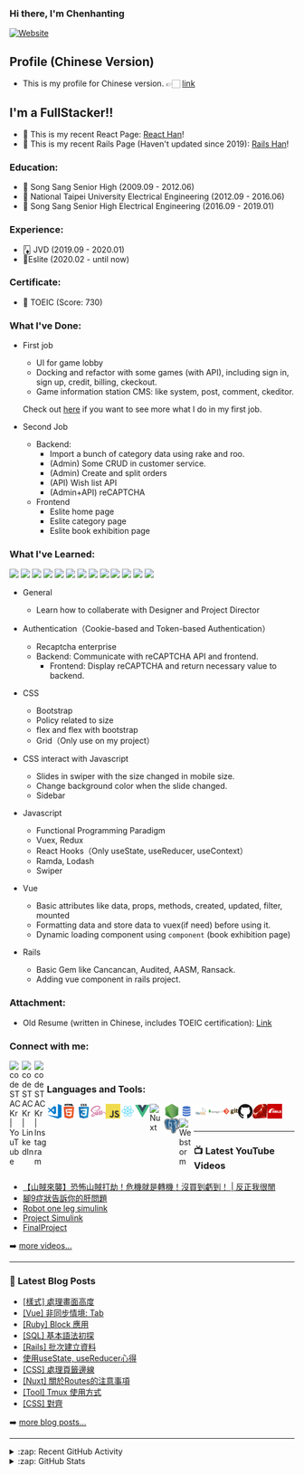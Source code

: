 ### Hi there, I'm Chenhanting

[![Website](https://img.shields.io/website?label=medium.com&style=for-the-badge&url=https%3A%2F%2Fmedium.com)][medium]

## Profile (Chinese Version)

- This is my profile for Chinese version. 👉🏻 [link](https://github.com/ChenHanTing/chenhanting/blob/master/profile-chinese.md)
 
## I'm a FullStacker!!

- 🔭 This is my recent React Page: [React Han][react-website]!
- 🔭 This is my recent Rails Page (Haven't updated since 2019): [Rails Han][rails-website]!


### Education:

- 🏫 Song Sang Senior High (2009.09 - 2012.06)
- 🏫 National Taipei University Electrical Engineering (2012.09 - 2016.06)
- 🏫 Song Sang Senior High Electrical Engineering (2016.09 - 2019.01)

### Experience:

- 🃋  JVD (2019.09 - 2020.01)
-  📙Eslite (2020.02 - until now)

### Certificate:

- 👑 TOEIC (Score: 730)

### What I've Done:

- First job

  - UI for game lobby
  - Docking and refactor with some games (with API), including sign in, sign up, credit, billing, ckeckout.
  - Game information station CMS: like system, post, comment, ckeditor.

  Check out [here](https://github.com/ChenHanTing/jvd-note) if you want to see more what I do in my first job.

- Second Job
  - Backend:
    - Import a bunch of category data using rake and roo.
    - (Admin) Some CRUD in customer service.
    - (Admin) Create and split orders
    - (API) Wish list API
    - (Admin+API) reCAPTCHA
  - Frontend
    - Eslite home page
    - Eslite category page
    - Eslite book exhibition page

### What I've Learned:

 <img src="https://img.shields.io/badge/rails%20-%23CC0000.svg?&style=for-the-badge&logo=ruby-on-rails&logoColor=white"/> <img src="https://img.shields.io/badge/react%20-%2320232a.svg?&style=for-the-badge&logo=react&logoColor=%2361DAFB"/> <img src="https://img.shields.io/badge/vuejs%20-%2335495e.svg?&style=for-the-badge&logo=vue.js&logoColor=%234FC08D"/> <img src="https://img.shields.io/badge/bootstrap%20-%23563D7C.svg?&style=for-the-badge&logo=bootstrap&logoColor=white"/> <img src="https://img.shields.io/badge/jquery%20-%230769AD.svg?&style=for-the-badge&logo=jquery&logoColor=white"/> <img src="https://img.shields.io/badge/SASS%20-hotpink.svg?&style=for-the-badge&logo=SASS&logoColor=white"/> <img src="https://img.shields.io/badge/NuxtJS%20-black.svg?&style=for-the-badge&logo=NuxtJS&logoColor=white"/> <img src="https://img.shields.io/badge/github%20-%23121011.svg?&style=for-the-badge&logo=github&logoColor=white"/> <img src="https://img.shields.io/badge/git%20-%23F05033.svg?&style=for-the-badge&logo=git&logoColor=white"/> <img src="https://img.shields.io/badge/ruby-%23CC342D.svg?&style=for-the-badge&logo=ruby&logoColor=white"/> <img src="https://img.shields.io/badge/html5%20-%23E34F26.svg?&style=for-the-badge&logo=html5&logoColor=white"/> <img src="https://img.shields.io/badge/javascript%20-%23323330.svg?&style=for-the-badge&logo=javascript&logoColor=%23F7DF1E"/> <img src="https://img.shields.io/badge/python%20-%2314354C.svg?&style=for-the-badge&logo=python&logoColor=white"/> 

- General

  - Learn how to collaberate with Designer and Project Director
- Authentication（Cookie-based and Token-based Authentication）
  - Recaptcha enterprise
  - Backend: Communicate with reCAPTCHA API and frontend.
    - Frontend: Display reCAPTCHA and return necessary value to backend.

- CSS

  - Bootstrap
  - Policy related to size
  - flex and flex with bootstrap
  - Grid（Only use on my project）

- CSS interact with Javascript

  - Slides in swiper with the size changed in mobile size.
  - Change background color when the slide changed.
  - Sidebar

- Javascript

  - Functional Programming Paradigm
  - Vuex, Redux
  - React Hooks（Only useState, useReducer, useContext）
  - Ramda, Lodash
  - Swiper

- Vue

  - Basic attributes like data, props, methods, created, updated, filter, mounted
  - Formatting data and store data to vuex(if need) before using it.
  - Dynamic loading component using `component` (book exhibition page)

- Rails

  - Basic Gem like Cancancan, Audited, AASM, Ransack.
  - Adding vue component in rails project.

### Attachment:

- Old Resume (written in Chinese, includes TOEIC certification): [Link](https://han-main.herokuapp.com/resume)

### Connect with me:

[<img align="left" alt="codeSTACKr | YouTube" width="22px" src="https://cdn.jsdelivr.net/npm/simple-icons@v3/icons/youtube.svg" />][youtube]
[<img align="left" alt="codeSTACKr | LinkedIn" width="22px" src="https://cdn.jsdelivr.net/npm/simple-icons@v3/icons/linkedin.svg" />][linkedin]
[<img align="left" alt="codeSTACKr | Instagram" width="22px" src="https://cdn.jsdelivr.net/npm/simple-icons@v3/icons/instagram.svg" />][instagram]

<br />

### Languages and Tools:

<img align="left" alt="Visual Studio Code" width="26px" src="https://raw.githubusercontent.com/github/explore/80688e429a7d4ef2fca1e82350fe8e3517d3494d/topics/visual-studio-code/visual-studio-code.png" />
<img align="left" alt="HTML5" width="26px" src="https://raw.githubusercontent.com/github/explore/80688e429a7d4ef2fca1e82350fe8e3517d3494d/topics/html/html.png" />
<img align="left" alt="CSS3" width="26px" src="https://raw.githubusercontent.com/github/explore/80688e429a7d4ef2fca1e82350fe8e3517d3494d/topics/css/css.png" />
<img align="left" alt="Sass" width="26px" src="https://raw.githubusercontent.com/github/explore/80688e429a7d4ef2fca1e82350fe8e3517d3494d/topics/sass/sass.png" />
<img align="left" alt="JavaScript" width="26px" src="https://raw.githubusercontent.com/github/explore/80688e429a7d4ef2fca1e82350fe8e3517d3494d/topics/javascript/javascript.png" />
<img align="left" alt="React" width="26px" src="https://raw.githubusercontent.com/github/explore/80688e429a7d4ef2fca1e82350fe8e3517d3494d/topics/react/react.png" />
<img align="left" alt="Vue" width="26px" src="https://raw.githubusercontent.com/github/explore/80688e429a7d4ef2fca1e82350fe8e3517d3494d/topics/vue/vue.png" />
<img align="left" alt="Nuxt" width="26px" src="https://unpkg.com/simple-icons@v3/icons/nuxt-dot-js.svg" />
<img align="left" alt="Node.js" width="26px" src="https://raw.githubusercontent.com/github/explore/80688e429a7d4ef2fca1e82350fe8e3517d3494d/topics/nodejs/nodejs.png" />
<img align="left" alt="SQL" width="26px" src="https://raw.githubusercontent.com/github/explore/80688e429a7d4ef2fca1e82350fe8e3517d3494d/topics/sql/sql.png" />
<img align="left" alt="MySQL" width="26px" src="https://raw.githubusercontent.com/github/explore/80688e429a7d4ef2fca1e82350fe8e3517d3494d/topics/mysql/mysql.png" />
<img align="left" alt="MongoDB" width="26px" src="https://raw.githubusercontent.com/github/explore/80688e429a7d4ef2fca1e82350fe8e3517d3494d/topics/mongodb/mongodb.png" />
<img align="left" alt="Git" width="26px" src="https://raw.githubusercontent.com/github/explore/80688e429a7d4ef2fca1e82350fe8e3517d3494d/topics/git/git.png" />
<img align="left" alt="GitHub" width="26px" src="https://raw.githubusercontent.com/github/explore/78df643247d429f6cc873026c0622819ad797942/topics/github/github.png" />
<img align="left" alt="Ruby" width="26px" src="https://raw.githubusercontent.com/github/explore/80688e429a7d4ef2fca1e82350fe8e3517d3494d/topics/ruby/ruby.png" />
<img align="left" alt="Rails" width="26px" src="https://raw.githubusercontent.com/github/explore/80688e429a7d4ef2fca1e82350fe8e3517d3494d/topics/rails/rails.png" />
<img align="left" alt="Postqres" width="26px" src="https://raw.githubusercontent.com/github/explore/80688e429a7d4ef2fca1e82350fe8e3517d3494d/topics/postgresql/postgresql.png" />
<img align="left" alt="Webstorm" width="26px" src="https://unpkg.com/simple-icons@v3/icons/webstorm.svg" />

<br />
<br />

---

### 📺 Latest YouTube Videos

<!-- YOUTUBE:START -->
- [【山賊來襲】恐怖山賊打劫！危機就是轉機！沒買到虧到！ | 反正我很閒](https://www.youtube.com/watch?v=ZNTvgEhzwlU)
- [腳9症狀告訴你的肝問題](https://www.youtube.com/watch?v=jj7ucDDYamU)
- [Robot one leg simulink](https://www.youtube.com/watch?v=Z63qzF24Tm0)
- [Project Simulink](https://www.youtube.com/watch?v=YRI84j5R2oM)
- [FinalProject](https://www.youtube.com/watch?v=7DJ1GUC96j4)
<!-- YOUTUBE:END -->

➡️ [more videos...](https://www.youtube.com/channel/UCIHEAKAKCEfEsVMd7FebMuQ?view_as=subscriber)

---

### 📕 Latest Blog Posts

<!-- BLOG-POST-LIST:START -->
- [[樣式] 處理畫面高度](https://medium.com/@chenhanting/%E6%A8%A3%E5%BC%8F-%E8%99%95%E7%90%86%E7%95%AB%E9%9D%A2%E9%AB%98%E5%BA%A6-54da230df01?source=rss-5188573b1032------2)
- [[Vue] 非同步情境: Tab](https://medium.com/@chenhanting/vue-%E9%9D%9E%E5%90%8C%E6%AD%A5%E6%83%85%E5%A2%83-tab-da927f9b3d53?source=rss-5188573b1032------2)
- [[Ruby] Block 應用](https://medium.com/@chenhanting/ruby-block-%E6%87%89%E7%94%A8-a95c43f5563a?source=rss-5188573b1032------2)
- [[SQL] 基本語法初探](https://medium.com/@chenhanting/sql-%E5%9F%BA%E6%9C%AC%E8%AA%9E%E6%B3%95%E5%88%9D%E6%8E%A2-459eb1a11a8b?source=rss-5188573b1032------2)
- [[Rails] 批次建立資料](https://medium.com/@chenhanting/rails-%E6%89%B9%E6%AC%A1%E5%BB%BA%E7%AB%8B%E8%B3%87%E6%96%99-bdabaf2b185d?source=rss-5188573b1032------2)
- [使用useState, useReducer心得](https://medium.com/@chenhanting/%E4%BD%BF%E7%94%A8usestate-usereducer%E5%BF%83%E5%BE%97-8066b53fa94a?source=rss-5188573b1032------2)
- [[CSS] 處理頁籤邊線](https://medium.com/@chenhanting/css-%E8%99%95%E7%90%86%E9%A0%81%E7%B1%A4%E9%82%8A%E7%B7%9A-73ed78aa0d01?source=rss-5188573b1032------2)
- [[Nuxt] 關於Routes的注意事項](https://medium.com/@chenhanting/nuxt-%E9%97%9C%E6%96%BCroutes%E7%9A%84%E6%B3%A8%E6%84%8F%E4%BA%8B%E9%A0%85-abc9af2f71e3?source=rss-5188573b1032------2)
- [[Tool] Tmux 使用方式](https://medium.com/@chenhanting/tool-tmux-%E4%BD%BF%E7%94%A8%E6%96%B9%E5%BC%8F-3ec8f2afabd2?source=rss-5188573b1032------2)
- [[CSS] 對齊](https://medium.com/@chenhanting/css-%E5%B0%8D%E9%BD%8A-8a41ff4bd033?source=rss-5188573b1032------2)
<!-- BLOG-POST-LIST:END -->

➡️ [more blog posts...](https://medium.com/@chenhanting)

---

<details>
  <summary>:zap: Recent GitHub Activity</summary>

<!--START_SECTION:activity-->

1. 🎉 Merged PR [#4](https://github.com/ChenHanTing/han-main/pull/4) in [ChenHanTing/han-main](https://github.com/ChenHanTing/han-main)
2. 🎉 Merged PR [#6](https://github.com/ChenHanTing/han-main/pull/6) in [ChenHanTing/han-main](https://github.com/ChenHanTing/han-main)
3. 🎉 Merged PR [#7](https://github.com/ChenHanTing/han-main/pull/7) in [ChenHanTing/han-main](https://github.com/ChenHanTing/han-main)
4. 🎉 Merged PR [#8](https://github.com/ChenHanTing/han-main/pull/8) in [ChenHanTing/han-main](https://github.com/ChenHanTing/han-main)
5. 🎉 Merged PR [#9](https://github.com/ChenHanTing/han-main/pull/9) in [ChenHanTing/han-main](https://github.com/ChenHanTing/han-main)
<!--END_SECTION:activity-->

</details>

<details>
  <summary>:zap: GitHub Stats</summary>

  <img align="left" alt="codeSTACKr's GitHub Stats" src="https://github-readme-stats.codestackr.vercel.app/api?username=ChenHanTing&show_icons=true&hide_border=false" />

</details>

[medium]: https://medium.com/@k445566778899k
[rails-website]: http://han-main.herokuapp.com
[react-website]: https://han-react.netlify.app/sweat-nonstop/index
[youtube]: https://www.youtube.com/channel/UCIHEAKAKCEfEsVMd7FebMuQ?view_as=subscriber
[instagram]: https://www.instagram.com/__hanting__/?hl=zh-tw
[linkedin]: https://www.linkedin.com/in/%E6%BC%A2%E5%BA%AD-%E9%99%B3-961366189/
